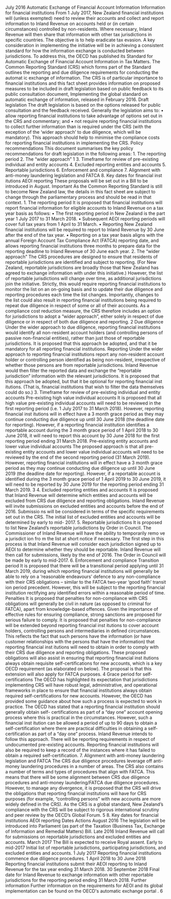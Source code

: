 July 2016 Automatic Exchange of Financial Account Information Information for financial institutions From 1 July 2017, New Zealand financial institutions will (unless exempted) need to review their accounts and collect and report information to Inland Revenue on accounts held or (in certain circumstances) controlled by non-residents. Where necessary, Inland Revenue will then share that information with other tax jurisdictions in specific countries. The objective is to help eradicate tax evasion. A key consideration in implementing the initiative will be in achieving a consistent standard for how the information exchange is conducted between jurisdictions. To address this, the OECD has published its Standard for Automatic Exchange of Financial Account Information in Tax Matters. The Common Reporting Standard (CRS) which forms part of the Standard outlines the reporting and due diligence requirements for conducting the automat ic exchange of information. The CRS is of particular importance to financial institutions and this fact sheet provides information on proposed measures to be included in draft legislation based on public feedback to its public consultation document, Implementing the global standard on automatic exchange of information, released in February 2016. Draft legislation The draft legislation is based on the options released for public consultation and the feedback received. Generally the legislation aims to: • allow reporting financial institutions to take advantage of options set out in the CRS and commentary; and • not require reporting financial institutions to collect further information than is required under the CRS (with the exception of the ‘wider approach’ to due diligence, which will be mandatory). This approach should help to minimise the compliance costs for reporting financial institutions in implementing the CRS. Policy recommendations This document summarises the key policy recommendations for draft legislation in the following areas: 1. The reporting period 2. The “wider approach” 1 3. Timeframe for review of pre-existing individual and entity accounts 4. Excluded reporting entities and accounts 5. Reportable jurisdictions 6. Enforcement and compliance 7. Alignment with anti-money laundering legislation and FATCA 8. Key dates for financial inst itutions AEOI reporting These proposals will be set out in a Bill to be introduced in August. Important As the Common Reporting Standard is still to become New Zealand law, the details in this fact sheet are subject to change through the parliamentary process and should be read in that context. 1. The reporting period It is proposed that financial institutions will report financial information for eligible accounts to Inland Revenue on a tax year basis as follows: • The first reporting period in New Zealand is the part year 1 July 2017 to 31 March 2018. • Subsequent AEOI reporting periods will cover full tax years from 1 April to 31 March. • Reporting New Zealand financial institutions will be required to report to Inland Revenue by 30 June after the end of the tax year. • Reporting on a tax year basis aligns with the annual Foreign Account Tax Compliance Act (FATCA) reporting date, and allows reporting financial institutions three months to prepare data for the reporting deadline to Inland Revenue of 30 June each year. 2. The “wider approach” The CRS procedures are designed to ensure that residents of reportable jurisdictions are identified and subject to reporting. (For New Zealand, reportable jurisdictions are broadly those that New Zealand has agreed to exchange information with under this initiative.) However, the list of reportable jurisdictions will change over time, as additional jurisdictions join the initiative. Strictly, this would require reporting financial institutions to monitor the list on an on-going basis and to update their due diligence and reporting procedures each time the list changes. Importantly, changes to the list could also result in reporting financial institutions being required to repeat due diligence in respect of some or all of their accounts. As a compliance cost reduction measure, the CRS therefore includes an option for jurisdictions to adopt a “wider approach”, either solely in respect of due diligence or in respect of both due diligence and reporting. 2 Due diligence Under the wider approach to due diligence, reporting financial institutions would identify all non-resident account holders (and controlling persons of passive non-financial entities), rather than just those of reportable jurisdictions. It is proposed that this approach be adopted, and that it be mandatory for all reporting financial institutions. Reporting Under the wider approach to reporting financial institutions report any non-resident account holder or controlling person identified as being non-resident, irrespective of whether those persons are from reportable jurisdictions. Inland Revenue would then filter the reported data and exchange the “reportable jurisdiction” information with the relevant jurisdictions. It is proposed that this approach be adopted, but that it be optional for reporting financial inst itutions. (That is, financial institutions that wish to filter the data themselves could do so.) 3. Timeframe for review of pre-existing individual and entity accounts Pre-existing high value individual accounts It is proposed that all high value pre-existing individual accounts will need to be reviewed in the first reporting period (i.e. 1 July 2017 to 31 March 2018). However, reporting financial inst itutions will in effect have a 3 month grace period as they may continue conducting due diligence up until 30 June 2018 (the deadline date for reporting). However, if a reporting financial institution identifies a reportable account during the 3 month grace period of 1 April 2018 to 30 June 2018, it will need to report this account by 30 June 2018 for the first reporting period ending 31 March 2018. Pre-existing entity accounts and lower value individual accounts The proposed approach is that all pre-existing entity accounts and lower value individual accounts will need to be reviewed by the end of the second reporting period (31 March 2019). However, reporting financial institutions will in effect have a 3 month grace period as they may continue conducting due diligence up until 30 June 2019 (the deadline date for reporting). However, if a reportable account is identified during the 3 month grace period of 1 April 2019 to 30 June 2019, it will need to be reported by 30 June 2019 for the reporting period ending 31 March 2019. 3 4. Excluded reporting entities and accounts It is proposed that Inland Revenue will determine which entities and accounts will be excluded from CRS due diligence and reporting obligations. Inland Revenue will invite submissions on excluded entities and accounts before the end of 2016. Submissio ns will be considered in terms of the specific requirements set out in the CRS. The initial list of excluded entities and accounts will be determined by early to mid- 2017. 5. Reportable jurisdictions It is proposed to list New Zealand’s reportable jurisdictions by Order in Council. The Commissioner of Inland Revenue will have the ability to temporarily remo ve a jurisdict ion fro m the list at short notice if necessary. The first step in this process is that Inland Revenue will consider each jurisdiction signed up to AEOI to determine whether they should be reportable. Inland Revenue will then call for submissions, likely by the end of 2016. The Order in Council will be made by early to mid-2017. 6. Enforcement and compliance Transition period It is proposed that there will be a transitional period applying until 31 March 2019, during which reporting financial institutions will generally be able to rely on a ‘reasonable endeavours’ defence to any non-compliance with their CRS obligations – similar to the FATCA two-year ‘good faith’ transit ion period precedent. However, this will be subject to the reporting financial institution rectifying any identified errors within a reasonable period of time. Penalties It is proposed that penalties for non-compliance with CRS obligations will generally be civil in nature (as opposed to criminal for FATCA), apart from knowledge-based offences. Given the importance of effective rules for ensuring compliance, strong sanctions are proposed for serious failure to comply. It is proposed that penalties for non-compliance will be extended beyond reporting financial inst itutions to cover account holders, controlling persons and intermediaries in defined circumstances. This reflects the fact that such persons have the information (or have customer relationships with the persons that have the information) that reporting financial inst itutions will need to obtain in order to comply with their CRS due diligence and reporting obligations. These proposed obligations will also assist in ensuring that reporting financial inst itutions always obtain requisite self-certifications for new accounts, which is a key OECD requirement (as elaborated on below). The proposal is that this extension will also apply for FATCA purposes. 4 Grace period for self-certifications The OECD has highlighted its expectation that jurisdictions implementing CRS will have robust legal, administrative, and operational frameworks in place to ensure that financial institutions always obtain required self-certifications for new accounts. However, the OECD has provided some guidance about how such a process is expected to work in practice. The OECD has stated that a reporting financial institution should generally obtain self- certifications as part of a “day one” account opening process where this is practical in the circumstances. However, such a financial inst itution can be allowed a period of up to 90 days to obtain a self-certification where there are practical difficulties in obtaining a self-certification as part of a “day one” process. Inland Revenue intends to follow this approach. There will be reporting requirements in respect of undocumented pre-existing accounts. Reporting financial institutions will also be required to keep a record of the instances where it has failed to obtain a required self-certification. 7. Alignment with anti-money laundering legislation and FATCA The CRS due diligence procedures leverage off anti-money laundering procedures in a number of areas. The CRS also contains a number of terms and types of procedures that align with FATCA. This means that there will be some alignment between CRS due diligence procedures and anti-money laundering/FATCA due diligence procedures. However, to manage any divergence, it is proposed that the CRS will drive the obligations that reporting financial institutions will have for CRS purposes (for example, “controlling persons” with new accounts are more widely defined in the CRS). As the CRS is a global standard, New Zealand’s compliance with the CRS will be subject to rigorous international scrutiny and peer review by the OECD’s Global Forum. 5 8. Key dates for financial institutions AEOI reporting Dates Actions August 2016 The legislation will be introduced into Parliament (as part of the Taxation (Business Tax, Exchange of Information and Remedial Matters) Bill. Late 2016 Inland Revenue will call for submissions on reportable jurisdictions and excluded entities and accounts. March 2017 The Bill is expected to receive Royal assent. Early to mid-2017 Initial list of reportable jurisdictions, participating jurisdictions, and excluded entities and accounts. 1 July 2017 Reporting financial institutions commence due diligence procedures. 1 April 2018 to 30 June 2018 Reporting financial institutions submit their AEOI reporting to Inland Revenue for the tax year ending 31 March 2018. 30 September 2018 Final date for Inland Revenue to exchange information with other reportable jurisdictions for the reporting period ending 31 March 2018. Further information Further information on the requirements for AEOI and its global implementation can be found on the OECD's automatic exchange portal . 6